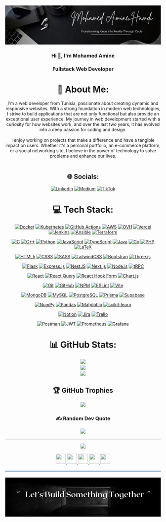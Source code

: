 ![Fullstack Web Developer](https://github.com/mohamedaminehamdi/mohamedaminehamdi/blob/main/Black%20and%20Cream%20Simple%20Minimalist%20Assistant%20Manager%20LinkedIn%20Banner.png)


<h3 align="center">Hi 👋, I'm Mohamed Amine</h3>
<h3 align="center">Fullstack Web Developer</h3>

<!-- <img src="https://img.shields.io/github/followers/mohamedaminehamdi?logo=github&style=for-the-badge&color=0891b2&labelColor=1c1917" /></a> -->
<div align="center">
  
# 💫 About Me:

I'm a web developer from Tunisia, passionate about creating dynamic and responsive websites. With a strong foundation in modern web technologies, I strive to build applications that are not only functional but also provide an exceptional user experience. My journey in web development started with a curiosity for how websites work, and over the last two years, it has evolved into a deep passion for coding and design.<br><br>I enjoy working on projects that make a difference and have a tangible impact on users. Whether it's a personal portfolio, an e-commerce platform, or a social networking site, I believe in the power of technology to solve problems and enhance our lives.<br><br>


## 🌐 Socials:
[![LinkedIn](https://img.shields.io/badge/LinkedIn-%230077B5.svg?logo=linkedin&logoColor=white)](https://linkedin.com/in/mohamed-amine-hamdi) [![Medium](https://img.shields.io/badge/Medium-12100E?logo=medium&logoColor=white)](https://medium.com/@@aminehamdifcb) [![TikTok](https://img.shields.io/badge/TikTok-%23000000.svg?logo=TikTok&logoColor=white)](https://tiktok.com/@@mohamed_amine_hamdi) 

# 💻 Tech Stack:
[![Docker](https://img.shields.io/badge/DevOps-Docker-0db7ed?logo=docker&logoColor=white)]()
[![Kubernetes](https://img.shields.io/badge/DevOps-Kubernetes-326ce5?logo=kubernetes&logoColor=white)]()
[![GitHub Actions](https://img.shields.io/badge/CI/GitHub_Actions-2671E5?logo=githubactions&logoColor=white)]()
[![AWS](https://img.shields.io/badge/Cloud-AWS-FF9900?logo=amazon-aws&logoColor=white)]()
[![OVH](https://img.shields.io/badge/Cloud-OVH-123F6D?logo=ovh&logoColor=white)]()
[![Vercel](https://img.shields.io/badge/Cloud-Vercel-000000?logo=vercel&logoColor=white)]()
[![Jenkins](https://img.shields.io/badge/CI/Jenkins-2C5263?logo=jenkins&logoColor=white)]()
[![Ansible](https://img.shields.io/badge/Automation-Ansible-1A1918?logo=ansible&logoColor=white)]()
[![Terraform](https://img.shields.io/badge/IaC-Terraform-623CE4?logo=terraform&logoColor=white)](https://www.terraform.io)

[![C](https://img.shields.io/badge/Language-C-00599C?logo=c&logoColor=white)]()
[![C++](https://img.shields.io/badge/Language-C++-00599C?logo=c%2B%2B&logoColor=white)]()
[![Python](https://img.shields.io/badge/Language-Python-3670A0?logo=python&logoColor=ffdd54)]()
[![JavaScript](https://img.shields.io/badge/Language-JavaScript-F7DF1E?logo=javascript&logoColor=black)]()
[![TypeScript](https://img.shields.io/badge/Language-TypeScript-007ACC?logo=typescript&logoColor=white)]()
[![Java](https://img.shields.io/badge/Language-Java-ED8B00?logo=openjdk&logoColor=white)]()
[![Go](https://img.shields.io/badge/Language-Go-00ADD8?logo=go&logoColor=white)]()
[![PHP](https://img.shields.io/badge/Language-PHP-777BB4?logo=php&logoColor=white)]()
[![LaTeX](https://img.shields.io/badge/Language-LaTeX-008080?logo=latex&logoColor=white)]()

[![HTML5](https://img.shields.io/badge/Frontend-HTML5-E34F26?logo=html5&logoColor=white)]()
[![CSS3](https://img.shields.io/badge/Frontend-CSS3-1572B6?logo=css3&logoColor=white)]()
[![SASS](https://img.shields.io/badge/Frontend-SASS-CC6699?logo=sass&logoColor=white)]()
[![TailwindCSS](https://img.shields.io/badge/Frontend-TailwindCSS-38B2AC?logo=tailwind-css&logoColor=white)]()
[![Bootstrap](https://img.shields.io/badge/Frontend-Bootstrap-8511FA?logo=bootstrap&logoColor=white)]()
[![Three.js](https://img.shields.io/badge/Frontend-Three.js-000000?logo=three.js&logoColor=white)]()

[![Flask](https://img.shields.io/badge/Backend-Flask-000000?logo=flask&logoColor=white)]()
[![Express.js](https://img.shields.io/badge/Backend-Express.js-404D59?logo=express&logoColor=61DAFB)]()
[![NestJS](https://img.shields.io/badge/Backend-NestJS-E0234E?logo=nestjs&logoColor=white)]()
[![Next.js](https://img.shields.io/badge/Fullstack-Next.js-000000?logo=next.js&logoColor=white)]()
[![Node.js](https://img.shields.io/badge/Runtime-Node.js-6DA55F?logo=node.js&logoColor=white)]()
[![tRPC](https://img.shields.io/badge/API-tRPC-2596BE?logo=tRPC&logoColor=white)]()

[![React](https://img.shields.io/badge/Library-React-20232A?logo=react&logoColor=61DAFB)]()
[![React Query](https://img.shields.io/badge/Library-React_Query-FF4154?logo=react-query&logoColor=white)]()
[![React Hook Form](https://img.shields.io/badge/Library-React_Hook_Form-EC5990?logo=reacthookform&logoColor=white)]()
[![Chart.js](https://img.shields.io/badge/Library-Chart.js-F5788D?logo=chart.js&logoColor=white)]()

[![Git](https://img.shields.io/badge/VCS-Git-F05033?logo=git&logoColor=white)]()
[![GitHub](https://img.shields.io/badge/Platform-GitHub-121011?logo=github&logoColor=white)]()
[![NPM](https://img.shields.io/badge/Tool-NPM-CB3837?logo=npm&logoColor=white)]()
[![ESLint](https://img.shields.io/badge/Tool-ESLint-4B3263?logo=eslint&logoColor=white)]()
[![Vite](https://img.shields.io/badge/Tool-Vite-646CFF?logo=vite&logoColor=white)]()

[![MongoDB](https://img.shields.io/badge/Database-MongoDB-4ea94b?logo=mongodb&logoColor=white)]()
[![MySQL](https://img.shields.io/badge/Database-MySQL-4479A1?logo=mysql&logoColor=white)]()
[![PostgreSQL](https://img.shields.io/badge/Database-PostgreSQL-316192?logo=postgresql&logoColor=white)]()
[![Prisma](https://img.shields.io/badge/ORM-Prisma-3982CE?logo=prisma&logoColor=white)]()
[![Supabase](https://img.shields.io/badge/Platform-Supabase-3ECF8E?logo=supabase&logoColor=white)]()

[![NumPy](https://img.shields.io/badge/Data-NumPy-013243?logo=numpy&logoColor=white)]()
[![Pandas](https://img.shields.io/badge/Data-Pandas-150458?logo=pandas&logoColor=white)]()
[![Matplotlib](https://img.shields.io/badge/Data-Matplotlib-ffffff?logo=matplotlib&logoColor=black)]()
[![scikit-learn](https://img.shields.io/badge/ML-scikit--learn-F7931E?logo=scikit-learn&logoColor=white)]()

[![Notion](https://img.shields.io/badge/Tool-Notion-000000?logo=notion&logoColor=white)]()
[![Jira](https://img.shields.io/badge/Tool-Jira-0A0FFF?logo=jira&logoColor=white)]()
[![Trello](https://img.shields.io/badge/Tool-Trello-026AA7?logo=trello&logoColor=white)]()

[![Postman](https://img.shields.io/badge/API-Postman-FF6C37?logo=postman&logoColor=white)]()
[![JWT](https://img.shields.io/badge/Auth-JWT-000000?logo=json-web-tokens&logoColor=white)]()
[![Prometheus](https://img.shields.io/badge/Monitoring-Prometheus-E6522C?logo=prometheus&logoColor=white)]()
[![Grafana](https://img.shields.io/badge/Monitoring-Grafana-F46800?logo=grafana&logoColor=white)]()


# 📊 GitHub Stats:
![](https://github-readme-stats.vercel.app/api?username=mohamedaminehamdi&theme=dark&hide_border=false&include_all_commits=true&count_private=true)<br/>
![](https://github-readme-streak-stats.herokuapp.com/?user=mohamedaminehamdi&theme=dark&hide_border=false)<br/>
![](https://github-readme-stats.vercel.app/api/top-langs/?username=mohamedaminehamdi&theme=dark&hide_border=false&include_all_commits=true&count_private=true&layout=compact)

## 🏆 GitHub Trophies
![](https://github-profile-trophy.vercel.app/?username=mohamedaminehamdi&theme=radical&no-frame=false&no-bg=true&margin-w=4)

### ✍️ Random Dev Quote
![](https://quotes-github-readme.vercel.app/api?type=horizontal&theme=radical)

---
[![](https://visitcount.itsvg.in/api?id=mohamedaminehamdi&icon=0&color=0)](https://visitcount.itsvg.in)

<p align="center">
                      <a href="https://www.facebook.com/profile.php?id=100089733371903" target="_blank" rel="noreferrer">
                    <picture>
                    <source media="(prefers-color-scheme: dark)" srcset="https://raw.githubusercontent.com/danielcranney/readme-generator/main/public/icons/socials/facebook-dark.svg" />
                    <source media="(prefers-color-scheme: light)" srcset="https://raw.githubusercontent.com/danielcranney/readme-generator/main/public/icons/socials/facebook.svg" />
                    <img src="https://raw.githubusercontent.com/danielcranney/readme-generator/main/public/icons/socials/facebook.svg" width="32" height="32" />
                    </picture>
                    </a>
                      <a href="https://www.github.com/mohamedaminehamdi" target="_blank" rel="noreferrer">
                    <picture>
                    <source media="(prefers-color-scheme: dark)" srcset="https://raw.githubusercontent.com/danielcranney/readme-generator/main/public/icons/socials/github-dark.svg" />
                    <source media="(prefers-color-scheme: light)" srcset="https://raw.githubusercontent.com/danielcranney/readme-generator/main/public/icons/socials/github.svg" />
                    <img src="https://raw.githubusercontent.com/danielcranney/readme-generator/main/public/icons/socials/github.svg" width="32" height="32" />
                    </picture>
                    </a>
                      <a href="http://www.instagram.com/hamdi__mohamed__amine/" target="_blank" rel="noreferrer">
                    <picture>
                    <source media="(prefers-color-scheme: dark)" srcset="https://raw.githubusercontent.com/danielcranney/readme-generator/main/public/icons/socials/instagram-dark.svg" />
                    <source media="(prefers-color-scheme: light)" srcset="https://raw.githubusercontent.com/danielcranney/readme-generator/main/public/icons/socials/instagram.svg" />
                    <img src="https://raw.githubusercontent.com/danielcranney/readme-generator/main/public/icons/socials/instagram.svg" width="32" height="32" />
                    </picture>
                    </a>
                      <a href="https://www.linkedin.com/in/mohamed-amine-hamdi/" target="_blank" rel="noreferrer">
                    <picture>
                    <source media="(prefers-color-scheme: dark)" srcset="https://raw.githubusercontent.com/danielcranney/readme-generator/main/public/icons/socials/linkedin-dark.svg" />
                    <source media="(prefers-color-scheme: light)" srcset="https://raw.githubusercontent.com/danielcranney/readme-generator/main/public/icons/socials/linkedin.svg" />
                    <img src="https://raw.githubusercontent.com/danielcranney/readme-generator/main/public/icons/socials/linkedin.svg" width="32" height="32" />
                    </picture>
                    </a>
                      <a href="https://www.x.com/aminehamdibarca" target="_blank" rel="noreferrer">
                    <picture>
                    <source media="(prefers-color-scheme: dark)" srcset="https://raw.githubusercontent.com/danielcranney/readme-generator/main/public/icons/socials/twitter-dark.svg" />
                    <source media="(prefers-color-scheme: light)" srcset="https://raw.githubusercontent.com/danielcranney/readme-generator/main/public/icons/socials/twitter.svg" />
                    <img src="https://raw.githubusercontent.com/danielcranney/readme-generator/main/public/icons/socials/twitter.svg" width="32" height="32" />
                    </picture>
                    </a>
</p></div>
<!--
<hr style="border: none; background-color: #005792; height: 2px; margin: 20px 0;">

<h3 align="center">Badges</h3>
<p align="center">
<b>My GitHub Stats</b>
  </p>
  <br/>
<p align="center">
<a href="http://www.github.com/mohamedaminehamdi"><img src="https://github-readme-stats.vercel.app/api?username=mohamedaminehamdi&show_icons=true&hide=&count_private=true&title_color=0891b2&text_color=ffffff&icon_color=0891b2&bg_color=1c1917&hide_border=true&show_icons=true" alt="mohamedaminehamdi's GitHub stats" />
</a>
  </p>
<br/>
<p align="center">
<a href="http://www.github.com/mohamedaminehamdi">
<img src="https://github-readme-streak-stats.herokuapp.com/?user=mohamedaminehamdi&stroke=ffffff&background=1c1917&ring=0891b2&fire=0891b2&currStreakNum=ffffff&currStreakLabel=0891b2&sideNums=ffffff&sideLabels=ffffff&dates=ffffff&hide_border=true" />
</a>

</p> -->
<hr style="border: none; background-color: #005792; height: 2px; margin: 20px 0;">

![Footer](https://github.com/mohamedaminehamdi/mohamedaminehamdi/blob/main/Black%20and%20White%20Simple%20Motivational%20Quote%20LinkedIn%20Banner.png)



